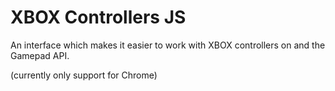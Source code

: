 # XBOX Controllers JS

An interface which makes it easier to work with XBOX controllers on and the Gamepad API.

(currently only support for Chrome)